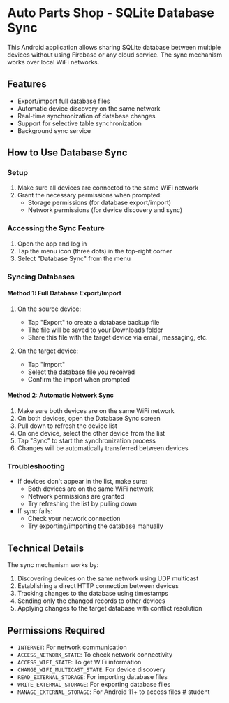 # Auto Parts Shop - SQLite Database Sync

This Android application allows sharing SQLite database between multiple devices without using Firebase or any cloud service. The sync mechanism works over local WiFi networks.

## Features

- Export/import full database files
- Automatic device discovery on the same network
- Real-time synchronization of database changes
- Support for selective table synchronization
- Background sync service

## How to Use Database Sync

### Setup

1. Make sure all devices are connected to the same WiFi network
2. Grant the necessary permissions when prompted:
   - Storage permissions (for database export/import)
   - Network permissions (for device discovery and sync)

### Accessing the Sync Feature

1. Open the app and log in
2. Tap the menu icon (three dots) in the top-right corner
3. Select "Database Sync" from the menu

### Syncing Databases

#### Method 1: Full Database Export/Import

1. On the source device:
   - Tap "Export" to create a database backup file
   - The file will be saved to your Downloads folder
   - Share this file with the target device via email, messaging, etc.

2. On the target device:
   - Tap "Import"
   - Select the database file you received
   - Confirm the import when prompted

#### Method 2: Automatic Network Sync

1. Make sure both devices are on the same WiFi network
2. On both devices, open the Database Sync screen
3. Pull down to refresh the device list
4. On one device, select the other device from the list
5. Tap "Sync" to start the synchronization process
6. Changes will be automatically transferred between devices

### Troubleshooting

- If devices don't appear in the list, make sure:
  - Both devices are on the same WiFi network
  - Network permissions are granted
  - Try refreshing the list by pulling down
- If sync fails:
  - Check your network connection
  - Try exporting/importing the database manually

## Technical Details

The sync mechanism works by:
1. Discovering devices on the same network using UDP multicast
2. Establishing a direct HTTP connection between devices
3. Tracking changes to the database using timestamps
4. Sending only the changed records to other devices
5. Applying changes to the target database with conflict resolution

## Permissions Required

- `INTERNET`: For network communication
- `ACCESS_NETWORK_STATE`: To check network connectivity
- `ACCESS_WIFI_STATE`: To get WiFi information
- `CHANGE_WIFI_MULTICAST_STATE`: For device discovery
- `READ_EXTERNAL_STORAGE`: For importing database files
- `WRITE_EXTERNAL_STORAGE`: For exporting database files
- `MANAGE_EXTERNAL_STORAGE`: For Android 11+ to access files #   s t u d e n t  
 
